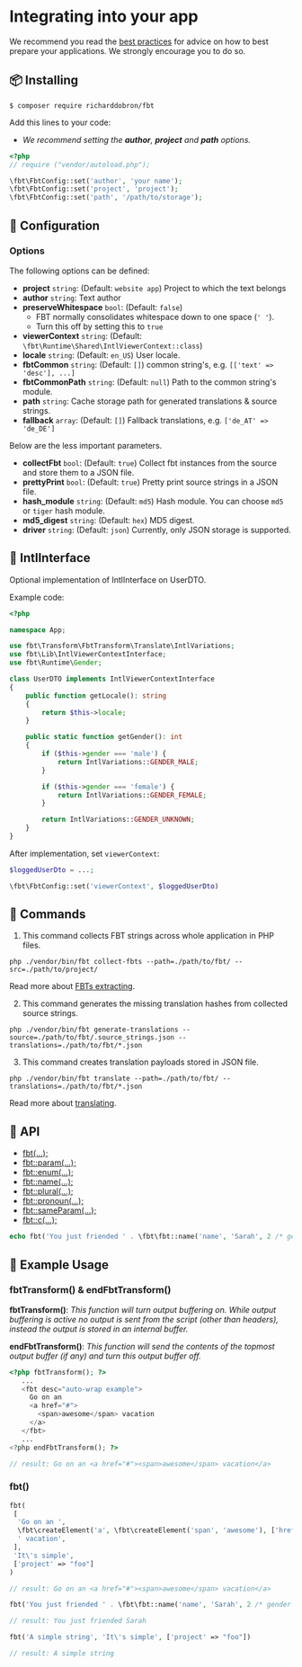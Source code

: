 # Integrating into your app

We recommend you read the [best practices](best_practices.md) for advice on how to best prepare your applications. We strongly encourage you to do so.

## 📦 Installing

```shell
$ composer require richarddobron/fbt
```

Add this lines to your code:

- _We recommend setting the **author**, **project** and **path** options._
```php
<?php
// require ("vendor/autoload.php");

\fbt\FbtConfig::set('author', 'your name');
\fbt\FbtConfig::set('project', 'project');
\fbt\FbtConfig::set('path', '/path/to/storage');
```

## 🔧 Configuration

### Options

The following options can be defined:

* **project** `string`: (Default: `website app`) Project to which the text belongs
* **author** `string`: Text author
* **preserveWhitespace** `bool`: (Default: `false`)
  - FBT normally consolidates whitespace down to one space (`' '`).
  - Turn this off by setting this to `true`
* **viewerContext** `string`: (Default: `\fbt\Runtime\Shared\IntlViewerContext::class`)
* **locale** `string`: (Default: `en_US`) User locale.
* **fbtCommon** `string`: (Default: `[]`) common string's, e.g. `[['text' => 'desc'], ...]`
* **fbtCommonPath** `string`: (Default: `null`) Path to the common string's module.
* **path** `string`: Cache storage path for generated translations & source strings.
* **fallback** `array`: (Default: `[]`) Fallback translations, e.g. `['de_AT' => 'de_DE']` 

Below are the less important parameters.

* **collectFbt** `bool`: (Default: `true`) Collect fbt instances from the source and store them to a JSON file.
* **prettyPrint** `bool`: (Default: `true`) Pretty print source strings in a JSON file.
* **hash_module** `string`: (Default: `md5`) Hash module. You can choose `md5` or `tiger` hash module.
* **md5_digest** `string`: (Default: `hex`) MD5 digest.
* **driver** `string`: (Default: `json`) Currently, only JSON storage is supported.


## 	🙋 IntlInterface
Optional implementation of IntlInterface on UserDTO.

Example code:

```php
<?php

namespace App;

use fbt\Transform\FbtTransform\Translate\IntlVariations;
use fbt\Lib\IntlViewerContextInterface;
use fbt\Runtime\Gender;

class UserDTO implements IntlViewerContextInterface
{
    public function getLocale(): string
    {
        return $this->locale;
    }

    public static function getGender(): int
    {
        if ($this->gender === 'male') {
            return IntlVariations::GENDER_MALE;
        }

        if ($this->gender === 'female') {
            return IntlVariations::GENDER_FEMALE;
        }

        return IntlVariations::GENDER_UNKNOWN;
    }
}
```

After implementation, set `viewerContext`:

```php
$loggedUserDto = ...;

\fbt\FbtConfig::set('viewerContext', $loggedUserDto)
```

## 	🚀  Commands

1. This command collects FBT strings across whole application in PHP files.
```shell
php ./vendor/bin/fbt collect-fbts --path=./path/to/fbt/ --src=./path/to/project/
```
Read more about [FBTs extracting](collection.md).

2. This command generates the missing translation hashes from collected source strings.
```shell
php ./vendor/bin/fbt generate-translations --source=./path/to/fbt/.source_strings.json --translations=./path/to/fbt/*.json
```
3. This command creates translation payloads stored in JSON file.
```shell
php ./vendor/bin/fbt translate --path=./path/to/fbt/ --translations=./path/to/fbt/*.json
```
Read more about [translating](translating.md).

## 📘 API

- [fbt(...);](api_intro.md)
- [fbt::param(...);](params.md)
- [fbt::enum(...);](enums.md)
- [fbt::name(...);](params.md)
- [fbt::plural(...);](plurals.md)
- [fbt::pronoun(...);](pronouns.md)
- [fbt::sameParam(...);](params.md)
- [fbt::c(...);](common.md)

```php
echo fbt('You just friended ' . \fbt\fbt::name('name', 'Sarah', 2 /* gender */), 'names');
```

## 🎨 Example Usage

### fbtTransform() & endFbtTransform()
**fbtTransform()**: _This function will turn output buffering on. While output buffering is active no output is sent from the script (other than headers), instead the output is stored in an internal buffer._

**endFbtTransform()**: _This function will send the contents of the topmost output buffer (if any) and turn this output buffer off._

```php
<?php fbtTransform(); ?>
   ...
   <fbt desc="auto-wrap example">
     Go on an
     <a href="#">
       <span>awesome</span> vacation
     </a>
   </fbt>
   ...
<?php endFbtTransform(); ?>

// result: Go on an <a href="#"><span>awesome</span> vacation</a>
```

### fbt()

```php
fbt(
 [
  'Go on an ',
  \fbt\createElement('a', \fbt\createElement('span', 'awesome'), ['href' => '#']),
  ' vacation',
 ],
 'It\'s simple',
 ['project' => "foo"]
)

// result: Go on an <a href="#"><span>awesome</span> vacation</a>
```

```php
fbt('You just friended ' . \fbt\fbt::name('name', 'Sarah', 2 /* gender */), 'names')

// result: You just friended Sarah
```

```php
fbt('A simple string', 'It\'s simple', ['project' => "foo"])

// result: A simple string
```
